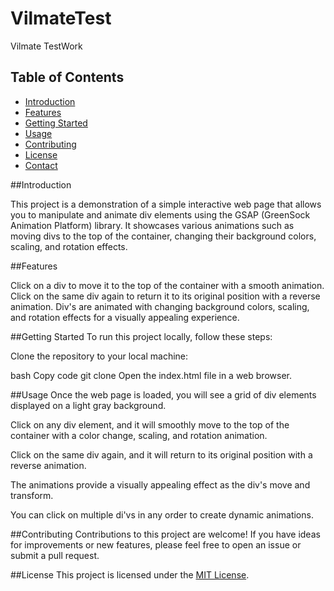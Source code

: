 # VilmateTest

Vilmate TestWork

## Table of Contents

-   [Introduction](#introduction)
-   [Features](#features)
-   [Getting Started](#getting-started)
-   [Usage](#usage)
-   [Contributing](#contributing)
-   [License](#license)
-   [Contact](#contact)

##Introduction

This project is a demonstration of a simple interactive web page that allows you to manipulate and animate div elements using the GSAP (GreenSock Animation Platform) library. It showcases various animations such as moving divs to the top of the container, changing their background colors, scaling, and rotation effects.

##Features

Click on a div to move it to the top of the container with a smooth animation.
Click on the same div again to return it to its original position with a reverse animation.
Div's are animated with changing background colors, scaling, and rotation effects for a visually appealing experience.

##Getting Started
To run this project locally, follow these steps:

Clone the repository to your local machine:

bash
Copy code
git clone <repository-url>
Open the index.html file in a web browser.

##Usage
Once the web page is loaded, you will see a grid of div elements displayed on a light gray background.

Click on any div element, and it will smoothly move to the top of the container with a color change, scaling, and rotation animation.

Click on the same div again, and it will return to its original position with a reverse animation.

The animations provide a visually appealing effect as the div's move and transform.

You can click on multiple di'vs in any order to create dynamic animations.

##Contributing
Contributions to this project are welcome! If you have ideas for improvements or new features, please feel free to open an issue or submit a pull request.

##License
This project is licensed under the [MIT License](/License.txt).
